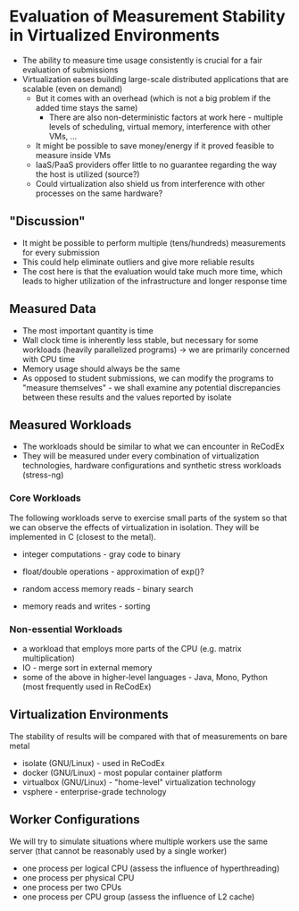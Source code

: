 # Evaluation of Measurement Stability in Virtualized Environments

- The ability to measure time usage consistently is crucial for a fair 
  evaluation of submissions
- Virtualization eases building large-scale distributed applications that are 
  scalable (even on demand)
  - But it comes with an overhead (which is not a big problem if the added time 
    stays the same)
    - There are also non-deterministic factors at work here - multiple levels of 
      scheduling, virtual memory, interference with other VMs, ...
  - It might be possible to save money/energy if it proved feasible to measure 
    inside VMs
  - IaaS/PaaS providers offer little to no guarantee regarding the way the host 
    is utilized (source?)
  - Could virtualization also shield us from interference with other processes 
    on the same hardware?

## "Discussion"

- It might be possible to perform multiple (tens/hundreds) measurements for 
  every submission
- This could help eliminate outliers and give more reliable results
- The cost here is that the evaluation would take much more time, which leads to 
  higher utilization of the infrastructure and longer response time

## Measured Data

- The most important quantity is time
- Wall clock time is inherently less stable, but necessary for some workloads 
  (heavily parallelized programs) -> we are primarily concerned with CPU time
- Memory usage should always be the same
- As opposed to student submissions, we can modify the programs to "measure
  themselves" - we shall examine any potential discrepancies between these 
  results and the values reported by isolate

## Measured Workloads

- The workloads should be similar to what we can encounter in ReCodEx
- They will be measured under every combination of virtualization technologies,
  hardware configurations and synthetic stress workloads (stress-ng)

### Core Workloads

The following workloads serve to exercise small parts of the system so that we 
can observe the effects of virtualization in isolation. They will be implemented 
in C (closest to the metal).

- integer computations - gray code to binary
- float/double operations - approximation of exp()?

- random access memory reads - binary search
- memory reads and writes - sorting

### Non-essential Workloads

- a workload that employs more parts of the CPU (e.g. matrix multiplication)
- IO - merge sort in external memory
- some of the above in higher-level languages - Java, Mono, Python (most 
  frequently used in ReCodEx)

## Virtualization Environments

The stability of results will be compared with that of measurements on bare 
metal

- isolate (GNU/Linux) - used in ReCodEx
- docker (GNU/Linux) - most popular container platform
- virtualbox (GNU/Linux) - "home-level" virtualization technology
- vsphere - enterprise-grade technology

## Worker Configurations

We will try to simulate situations where multiple workers use the same server 
(that cannot be reasonably used by a single worker)

- one process per logical CPU (assess the influence of hyperthreading)
- one process per physical CPU
- one process per two CPUs
- one process per CPU group (assess the influence of L2 cache)

